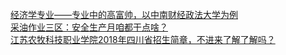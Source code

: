   
[经济学专业——专业中的高富帅，以中南财经政法大学为例](http://www.dianyue.me/archives/805/ogs383bjjf8h1ljl/)  
[采油作业三区：安全生产月咱都干点啥？](http://www.dianyue.me/archives/647/xoecyym4wo0cmd3x/)  
[江苏农牧科技职业学院2018年四川省招生简章，不进来了解了解吗？](http://www.dianyue.me/archives/839/8tit4tg0mv2riznc/)